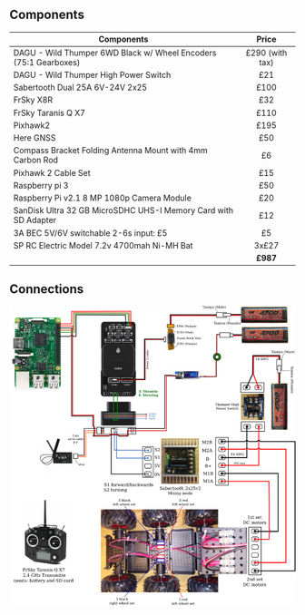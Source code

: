 
## Components

| Components    | Price         |
| ------------- |:-------------:|
| DAGU - Wild Thumper 6WD Black w/ Wheel Encoders (75:1 Gearboxes)     | £290 (with tax)|
| DAGU - Wild Thumper High Power Switch                                | £21  |
| Sabertooth Dual 25A 6V-24V  2x25                                     | £100 |
| FrSky X8R                                                            | £32  |
| FrSky Taranis Q X7                                                   | £110 |
| Pixhawk2                                                             | £195 |
| Here GNSS                                                            | £50  |
| Compass Bracket Folding Antenna Mount with 4mm Carbon Rod            | £6   |
| Pixhawk 2 Cable Set                                                  | £15  |
| Raspberry pi 3                                                       | £50  |
| Raspberry Pi v2.1 8 MP 1080p Camera Module                           | £20  |
| SanDisk Ultra 32 GB MicroSDHC UHS-I Memory Card with SD Adapter      | £12  |
| 3A BEC 5V/6V switchable 2-6s input: £5                               | £5   |
| SP RC Electric Model 7.2v 4700mah Ni-MH Bat                          | 3x£27|
|                                                                      | **£987** |


## Connections

![alt text](rover_schematics.png)
